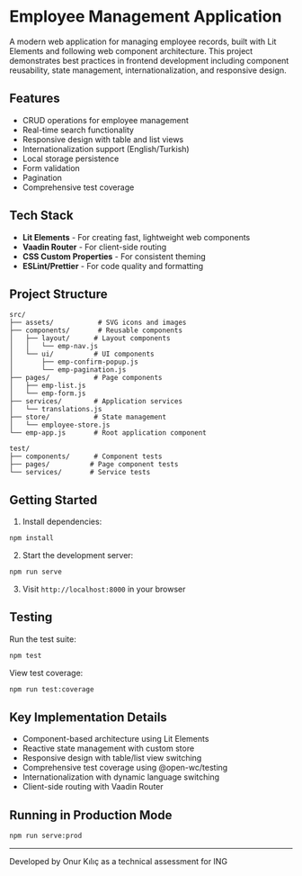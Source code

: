# Employee Management Application

A modern web application for managing employee records, built with Lit Elements and following web component architecture. This project demonstrates best practices in frontend development including component reusability, state management, internationalization, and responsive design.

## Features

- CRUD operations for employee management
- Real-time search functionality
- Responsive design with table and list views
- Internationalization support (English/Turkish)
- Local storage persistence
- Form validation
- Pagination
- Comprehensive test coverage

## Tech Stack

- **Lit Elements** - For creating fast, lightweight web components
- **Vaadin Router** - For client-side routing
- **CSS Custom Properties** - For consistent theming
- **ESLint/Prettier** - For code quality and formatting

## Project Structure

```
src/
├── assets/           # SVG icons and images
├── components/       # Reusable components
│   ├── layout/      # Layout components
│   │   └── emp-nav.js
│   └── ui/          # UI components
│       ├── emp-confirm-popup.js
│       └── emp-pagination.js
├── pages/           # Page components
│   ├── emp-list.js
│   └── emp-form.js
├── services/        # Application services
│   └── translations.js
├── store/           # State management
│   └── employee-store.js
└── emp-app.js       # Root application component

test/
├── components/      # Component tests
├── pages/          # Page component tests
└── services/       # Service tests
```

## Getting Started

1. Install dependencies:
```bash
npm install
```

2. Start the development server:
```bash
npm run serve
```

3. Visit `http://localhost:8000` in your browser

## Testing

Run the test suite:
```bash
npm test
```

View test coverage:
```bash
npm run test:coverage
```

## Key Implementation Details

- Component-based architecture using Lit Elements
- Reactive state management with custom store
- Responsive design with table/list view switching
- Comprehensive test coverage using @open-wc/testing
- Internationalization with dynamic language switching
- Client-side routing with Vaadin Router

## Running in Production Mode

```bash
npm run serve:prod
```

---
Developed by Onur Kılıç as a technical assessment for ING

